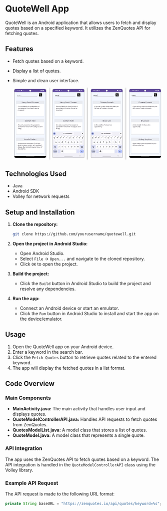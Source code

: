 # QuoteWell App

QuoteWell is an Android application that allows users to fetch and display quotes based on a specified keyword. It utilizes the ZenQuotes API for fetching quotes.

## Features

- Fetch quotes based on a keyword.
- Display a list of quotes.
- Simple and clean user interface.

  ![](snapshots/wide.png)

## Technologies Used

- Java
- Android SDK
- Volley for network requests

## Setup and Installation

1. **Clone the repository:**

    ```bash
    git clone https://github.com/yourusername/quotewell.git
    ```

2. **Open the project in Android Studio:**
    - Open Android Studio.
    - Select `File` -> `Open...` and navigate to the cloned repository.
    - Click `OK` to open the project.

3. **Build the project:**
    - Click the `Build` button in Android Studio to build the project and resolve any dependencies.

4. **Run the app:**
    - Connect an Android device or start an emulator.
    - Click the `Run` button in Android Studio to install and start the app on the device/emulator.

## Usage

1. Open the QuoteWell app on your Android device.
2. Enter a keyword in the search bar.
3. Click the `Fetch Quotes` button to retrieve quotes related to the entered keyword.
4. The app will display the fetched quotes in a list format.

## Code Overview

### Main Components

- **MainActivity.java:** The main activity that handles user input and displays quotes.
- **QuoteModelControllerAPI.java:** Handles API requests to fetch quotes from ZenQuotes.
- **QuotesModelList.java:** A model class that stores a list of quotes.
- **QuoteModel.java:** A model class that represents a single quote.

### API Integration

The app uses the ZenQuotes API to fetch quotes based on a keyword. The API integration is handled in the `QuoteModelControllerAPI` class using the Volley library.

### Example API Request

The API request is made to the following URL format:

```java
private String baseURL = "https://zenquotes.io/api/quotes/keyword=%s";

